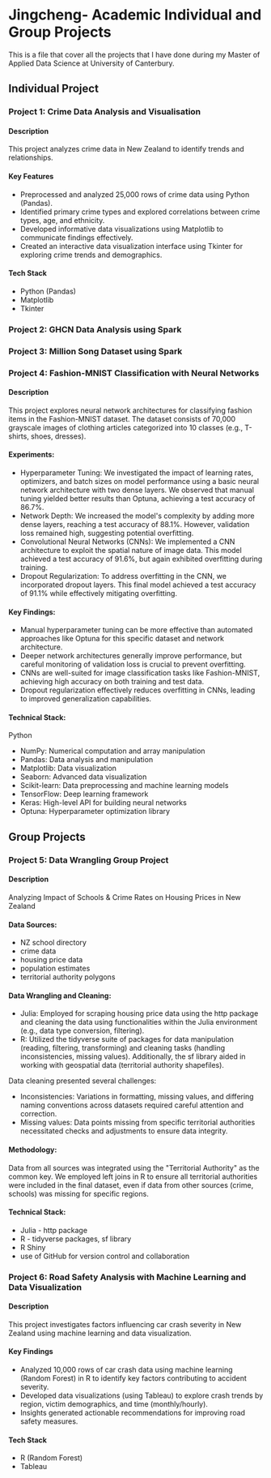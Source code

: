 # Jingcheng- Academic Individual and Group Projects
This is a file that cover all the projects that I have done during my Master of Applied Data Science at University of Canterbury.

## Individual Project
### Project 1: Crime Data Analysis and Visualisation

#### Description

This project analyzes crime data in New Zealand to identify trends and relationships.

#### Key Features

- Preprocessed and analyzed 25,000 rows of crime data using Python (Pandas).
- Identified primary crime types and explored correlations between crime types, age, and ethnicity.
- Developed informative data visualizations using Matplotlib to communicate findings effectively.
- Created an interactive data visualization interface using Tkinter for exploring crime trends and demographics.

#### Tech Stack

- Python (Pandas)
- Matplotlib
- Tkinter


### Project 2: GHCN Data Analysis using Spark

### Project 3: Million Song Dataset using Spark

### Project 4: Fashion-MNIST Classification with Neural Networks
#### Description

This project explores neural network architectures for classifying fashion items in the Fashion-MNIST dataset. The dataset consists of 70,000 grayscale images of clothing articles categorized into 10 classes (e.g., T-shirts, shoes, dresses).

#### Experiments:

- Hyperparameter Tuning: We investigated the impact of learning rates, optimizers, and batch sizes on model performance using a basic neural network architecture with two dense layers. We observed that manual tuning yielded better results than Optuna, achieving a test accuracy of 86.7%.
- Network Depth: We increased the model's complexity by adding more dense layers, reaching a test accuracy of 88.1%. However, validation loss remained high, suggesting potential overfitting.
- Convolutional Neural Networks (CNNs): We implemented a CNN architecture to exploit the spatial nature of image data. This model achieved a test accuracy of 91.6%, but again exhibited overfitting during training.
- Dropout Regularization: To address overfitting in the CNN, we incorporated dropout layers. This final model achieved a test accuracy of 91.1% while effectively mitigating overfitting.

#### Key Findings:

- Manual hyperparameter tuning can be more effective than automated approaches like Optuna for this specific dataset and network architecture.
- Deeper network architectures generally improve performance, but careful monitoring of validation loss is crucial to prevent overfitting.
- CNNs are well-suited for image classification tasks like Fashion-MNIST, achieving high accuracy on both training and test data.
- Dropout regularization effectively reduces overfitting in CNNs, leading to improved generalization capabilities.

#### Technical Stack:

Python
- NumPy: Numerical computation and array manipulation
- Pandas: Data analysis and manipulation
- Matplotlib: Data visualization
- Seaborn: Advanced data visualization
- Scikit-learn: Data preprocessing and machine learning models
- TensorFlow: Deep learning framework
- Keras: High-level API for building neural networks
- Optuna: Hyperparameter optimization library

## Group Projects
### Project 5: Data Wrangling Group Project
#### Description

Analyzing Impact of Schools & Crime Rates on Housing Prices in New Zealand

#### Data Sources:

- NZ school directory
- crime data
- housing price data
- population estimates
- territorial authority polygons

#### Data Wrangling and Cleaning:

- Julia: Employed for scraping housing price data using the http package and cleaning the data using functionalities within the Julia environment (e.g., data type conversion, filtering).
- R: Utilized the tidyverse suite of packages for data manipulation (reading, filtering, transforming) and cleaning tasks (handling inconsistencies, missing values). Additionally, the sf library aided in working with geospatial data (territorial authority shapefiles).

Data cleaning presented several challenges:

- Inconsistencies: Variations in formatting, missing values, and differing naming conventions across datasets required careful attention and correction.
- Missing values: Data points missing from specific territorial authorities necessitated checks and adjustments to ensure data integrity.

#### Methodology:

Data from all sources was integrated using the "Territorial Authority" as the common key. We employed left joins in R to ensure all territorial authorities were included in the final dataset, even if data from other sources (crime, schools) was missing for specific regions.

#### Technical Stack:

- Julia - http package
- R - tidyverse packages, sf library
- R Shiny
- use of GitHub for version control and collaboration

### Project 6: Road Safety Analysis with Machine Learning and Data Visualization
#### Description

This project investigates factors influencing car crash severity in New Zealand using machine learning and data visualization.

#### Key Findings

- Analyzed 10,000 rows of car crash data using machine learning (Random Forest) in R to identify key factors contributing to accident severity.
- Developed data visualizations (using Tableau) to explore crash trends by region, victim demographics, and time (monthly/hourly).
- Insights generated actionable recommendations for improving road safety measures.

#### Tech Stack

- R (Random Forest)
- Tableau
